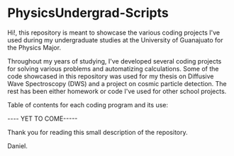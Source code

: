 # PhysicsUndergrad-Scripts

Hi!, this repository is meant to showcase the various coding projects I've used during my undergraduate studies at the University of Guanajuato for the Physics Major. 

Throughout my years of studying, I've developed several coding projects for solving various problems and automatizing calculations.
Some of the code showcased in this repository was used for my thesis on Diffusive Wave Spectroscopy (DWS) and a project on cosmic particle detection. The rest has been either homework or code I've used for other school projects.

Table of contents for each coding program and its use:

---- YET TO COME-----


Thank you for reading this small description of the repository.

Daniel.

